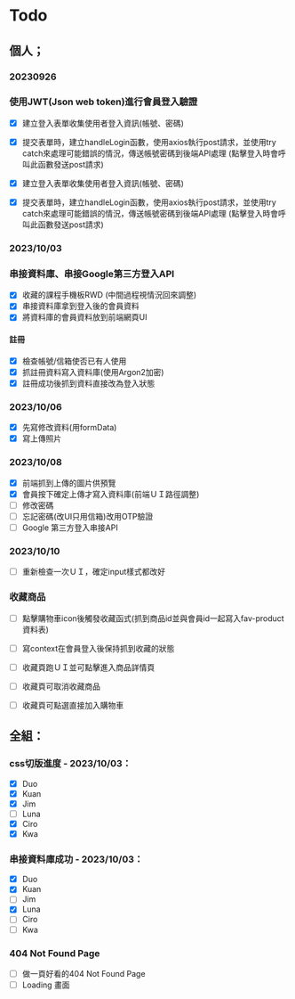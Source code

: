 # Todo
## 個人；
### 20230926
### 使用JWT(Json web token)進行會員登入驗證

 - [x] 建立登入表單收集使用者登入資訊(帳號、密碼)
 - [x] 提交表單時，建立handleLogin函數，使用axios執行post請求，並使用try catch來處理可能錯誤的情況，傳送帳號密碼到後端API處理 (點擊登入時會呼叫此函數發送post請求)
  
 - [x] 建立登入表單收集使用者登入資訊(帳號、密碼)
 - [x] 提交表單時，建立handleLogin函數，使用axios執行post請求，並使用try catch來處理可能錯誤的情況，傳送帳號密碼到後端API處理 (點擊登入時會呼叫此函數發送post請求)
  

### 2023/10/03
### 串接資料庫、串接Google第三方登入API
 - [x] 收藏的課程手機板RWD (中間過程視情況回來調整)
 - [x] 串接資料庫拿到登入後的會員資料
 - [x] 將資料庫的會員資料放到前端網頁UI
#### 註冊
 - [x] 檢查帳號/信箱使否已有人使用
 - [x] 抓註冊資料寫入資料庫(使用Argon2加密)
 - [x] 註冊成功後抓到資料直接改為登入狀態

### 2023/10/06
 - [x] 先寫修改資料(用formData)
 - [x] 寫上傳照片

### 2023/10/08
 - [x] 前端抓到上傳的圖片供預覽
 - [x] 會員按下確定上傳才寫入資料庫(前端ＵＩ路徑調整)
 - [ ] 修改密碼
 - [ ] 忘記密碼(改UI只用信箱)改用OTP驗證
 - [ ] Google 第三方登入串接API

### 2023/10/10
 - [ ] 重新檢查一次ＵＩ，確定input樣式都改好

### 收藏商品
 - [ ] 點擊購物車icon後觸發收藏函式(抓到商品id並與會員id一起寫入fav-product資料表)
 - [ ] 寫context在會員登入後保持抓到收藏的狀態
 - [ ] 收藏頁跑ＵＩ並可點擊進入商品詳情頁
 - [ ] 收藏頁可取消收藏商品
 - [ ] 收藏頁可點選直接加入購物車



## 全組：
### css切版進度 - 2023/10/03：
 - [x] Duo
 - [x] Kuan
 - [X] Jim
 - [ ] Luna
 - [x] Ciro
 - [x] Kwa

### 串接資料庫成功 - 2023/10/03：
 - [x] Duo
 - [x] Kuan
 - [ ] Jim
 - [x] Luna
 - [ ] Ciro
 - [ ] Kwa

### 404 Not Found Page
 - [ ] 做一頁好看的404 Not Found Page
 - [ ] Loading 畫面